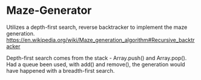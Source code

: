 # Maze-Generator

Utilizes a depth-first search, reverse backtracker to implement the maze generation.
https://en.wikipedia.org/wiki/Maze_generation_algorithm#Recursive_backtracker

Depth-first search comes from the stack - Array.push() and Array.pop().
Had a queue been used, with add() and remove(), the generation would have happened with a breadth-first search.
